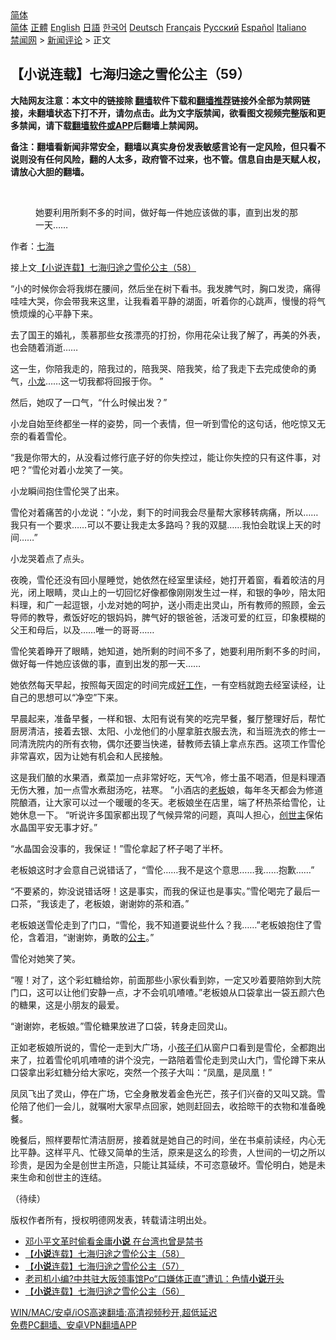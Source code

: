  <!-- 面包屑导航 --> <div class="breadcrumb"><!-- GTranslate: https://gtranslate.io/ -->  <div class="switcher notranslate">  <div class="selected">  <a href="#" onclick="return false;"> 简体</a>  </div>  <div class="option">  <a href="https://www.bannedbook.org" onclick="doGTranslate('zh-CN|zh-CN');jQuery('div.switcher div.selected a').html(jQuery(this).html());return false;" title="简体中文" class="nturl selected"> 简体</a>  <a href="https://www.bannedbook.org/zh-tw/" onclick="doGTranslate('zh-CN|zh-TW');jQuery('div.switcher div.selected a').html(jQuery(this).html());return false;" title="繁體中文" class="nturl"> 正體</a>  <a href="https://www.bannedbook.org/en/" onclick="doGTranslate('zh-CN|en');jQuery('div.switcher div.selected a').html(jQuery(this).html());return false;" title="English" class="nturl"> English</a>  <a href="https://www.bannedbook.org/ja/" onclick="doGTranslate('zh-CN|ja');jQuery('div.switcher div.selected a').html(jQuery(this).html());return false;" title="日本語" class="nturl"> 日語</a>  <a href="https://www.bannedbook.org/ko/" onclick="doGTranslate('zh-CN|ko');jQuery('div.switcher div.selected a').html(jQuery(this).html());return false;" title="한국어" class="nturl"> 한국어</a>  <a href="https://www.bannedbook.org/de/" onclick="doGTranslate('zh-CN|de');jQuery('div.switcher div.selected a').html(jQuery(this).html());return false;" title="Deutsch" class="nturl"> Deutsch</a>  <a href="https://www.bannedbook.org/fr/" onclick="doGTranslate('zh-CN|fr');jQuery('div.switcher div.selected a').html(jQuery(this).html());return false;" title="Français" class="nturl"> Français</a>  <a href="https://www.bannedbook.org/ru/" onclick="doGTranslate('zh-CN|ru');jQuery('div.switcher div.selected a').html(jQuery(this).html());return false;" title="Русский" class="nturl"> Русский</a>  <a href="https://www.bannedbook.org/es/" onclick="doGTranslate('zh-CN|es');jQuery('div.switcher div.selected a').html(jQuery(this).html());return false;" title="Español" class="nturl"> Español</a>  <a href="https://www.bannedbook.org/it/" onclick="doGTranslate('zh-CN|it');jQuery('div.switcher div.selected a').html(jQuery(this).html());return false;" title="Italiano" class="nturl"> Italiano</a>  </div>  </div>      <div class='breadcrumb-sub'><!-- Breadcrumb NavXT 6.3.0 --> <a href="https://www.bannedbook.org/" class="home">禁闻网</a> &gt; <a href="https://www.bannedbook.org/bnews/comments/" class="category">新闻评论</a> &gt; 正文</div></div><h2>【小说连载】七海归途之雪伦公主（59）</h2> <p class="notice"><b>大陆网友注意：本文中的链接除 <a href="https://github.com/bannedbook/fanqiang" >翻墙</a>软件下载和<a href="https://github.com/killgcd/justmysocks/blob/master/README.md">翻墙推荐</a>链接外全部为禁网链接，未翻墙状态下打不开，请勿点击。此为文字版禁闻，欲看图文视频完整版和更多禁闻，请下载<a href="https://github.com/bannedbook/fanqiang">翻墙软件或APP</a>后翻墙上禁闻网。</p><p>备注：翻墙看新闻非常安全，翻墙以真实身份发表敏感言论有一定风险，但只看不说则没有任何风险，翻的人太多，政府管不过来，也不管。信息自由是天赋人权，请放心大胆的翻墙。</b></p>  <div class="entry"> <br /> <figure><a href="https://i0.wp.com/upload-images-bucket-v64rleca837do.s3.eu-west-1.amazonaws.com/wp-content/uploads/2021/07/01154254/%E4%B8%83%E6%B5%B7%E6%AD%B8%E9%80%94%E4%B9%8B%E9%9B%AA%E5%80%AB%E5%85%AC%E4%B8%BB%EF%BC%88%E5%9C%96%E7%89%87%EF%BC%9A%E4%B8%83%E6%B5%B7%E6%8F%90%E4%BE%9B%EF%BC%89-8.jpg?fit=600%2C400&#038;ssl=1" data-caption="她要利用所剩不多的时间，做好每一件她应该做的事，直到出发的那一天……"></a><figcaption class="wp-caption-text">她要利用所剩不多的时间，做好每一件她应该做的事，直到出发的那一天……</figcaption></figure> <p>作者：<a href="https://www.bannedbook.org/bnews/tag/%E4%B8%83%E6%B5%B7/" class="st_tag internal_tag" rel="tag" title="标签 七海 下的日志">七海</a></p> <p>接上文<a href="https://mingdemedia.org/xiaoshuolianzaiqihaiguituzhixuelungongzhu58/">【小说连载】七海归途之雪伦公主（58）</a></p> <p>“小的时候你会将我绑在腰间，然后坐在树下看书。我发脾气时，胸口发烫，痛得哇哇大哭，你会带我来这里，让我看着平静的湖面，听着你的心跳声，慢慢的将气愤烦燥的心平静下来。</p> <p>去了国王的婚礼，羡慕那些女孩漂亮的打扮，你用花朵让我了解了，再美的外表，也会随着消逝……</p> <p>这一生，你陪我走的，陪我过的，陪我哭、陪我笑，给了我走下去完成使命的勇气，<a href="https://www.bannedbook.org/bnews/tag/%E5%B0%8F%E9%BE%99/" class="st_tag internal_tag" rel="tag" title="标签 小龙 下的日志">小龙</a>……这一切我都将回报于你。 ”</p> <p>然后，她叹了一口气，“什么时候出发？”</p> <p>小龙自始至终都坐一样的姿势，同一个表情，但一听到雪伦的这句话，他吃惊又无奈的看着雪伦。</p>  <p>“我是你带大的，从没看过修行底子好的你失控过，能让你失控的只有这件事，对吧？”雪伦对着小龙笑了一笑。</p> <p>小龙瞬间抱住雪伦哭了出来。</p> <p>雪伦对着痛苦的小龙说：“小龙，剩下的时间我会尽量帮大家移转病痛，所以……我只有一个要求……可以不要让我走太多路吗？我的双腿……我怕会耽误上天的时间……”</p> <p>小龙哭着点了点头。</p> <p>夜晚，雪伦还没有回小屋睡觉，她依然在经室里读经，她打开着窗，看着皎洁的月光，闭上眼睛，灵山上的一切回忆好像都像刚刚发生过一样，和银的争吵，陪太阳料理，和广一起逗银，小龙对她的呵护，送小雨走出灵山，所有教师的照顾，金云导师的教导，煮饭好吃的银妈妈，脾气好的银爸爸，活泼可爱的红豆，印象模糊的父王和母后，以及……唯一的哥哥……</p> <p>雪伦笑着睁开了眼睛，她知道，她所剩的时间不多了，她要利用所剩不多的时间，做好每一件她应该做的事，直到出发的那一天……</p> <p>她依然每天早起，按照每天固定的时间完成<a href="https://www.bannedbook.org/bnews/tag/%E5%A5%BD%E5%B7%A5%E4%BD%9C/" class="st_tag internal_tag" rel="tag" title="标签 好工作 下的日志">好工作</a>，一有空档就跑去经室读经，让自己的思想可以“净空”下来。</p>  <p>早晨起来，准备早餐，一样和银、太阳有说有笑的吃完早餐，餐厅整理好后，帮忙厨房清洁，接着去银、太阳、小龙他们的小屋拿脏衣服去洗，和当班洗衣的修士一同清洗院内的所有衣物，偶尔还要当快递，替教师去镇上拿点东西。这项工作雪伦非常喜欢，因为让她有机会和人民接触。</p> <p>这是我们酿的水果酒，煮菜加一点非常好吃，天气冷，修士虽不喝酒，但是料理酒无伤大雅，加一点雪水煮甜汤吃，袪寒。 ”小酒店的<a href="https://www.bannedbook.org/bnews/tag/%e8%80%81%e6%9d%bf/" class="st_tag internal_tag" rel="tag" title="标签 老板 下的日志">老板</a>娘，每年冬天都会为修道院酿酒，让大家可以过一个暖暖的冬天。老板娘坐在店里，端了杯热茶给雪伦，让她休息一下。 “听说许多国家都出现了气候异常的问题，真叫人担心，<a href="https://www.bannedbook.org/bnews/tag/%E5%88%9B%E4%B8%96%E4%B8%BB/" class="st_tag internal_tag" rel="tag" title="标签 创世主 下的日志">创世主</a>保佑水晶国平安无事才好。”</p> <p>“水晶国会没事的，我保证！”雪伦拿起了杯子喝了半杯。</p> <p>老板娘这时才会意自己说错话了，“雪伦……我不是这个意思……我……抱歉……”</p> <p>“不要紧的，妳没说错话呀！这是事实，而我的保证也是事实。”雪伦喝完了最后一口茶，“我该走了，老板娘，谢谢妳的茶和酒。”</p> <p>老板娘送雪伦走到了门口，“雪伦，我不知道要说些什么？我……”老板娘抱住了雪伦，含着泪，“谢谢妳，勇敢的<a href="https://www.bannedbook.org/bnews/tag/%e5%85%ac%e4%b8%bb/" class="st_tag internal_tag" rel="tag" title="标签 公主 下的日志">公主</a>。”</p> <p>雪伦对她笑了笑。</p>  <p>“喔！对了，这个彩虹糖给妳，前面那些小家伙看到妳，一定又吵着要陪妳到大院门口，这可以让他们安静一点，才不会叽叽喳喳。”老板娘从口袋拿出一袋五颜六色的糖果，这是小朋友的最爱。</p> <p>“谢谢妳，老板娘。”雪伦糖果放进了口袋，转身走回灵山。</p> <p>正如老板娘所说的，雪伦一走到大广场，小<a href="https://www.bannedbook.org/bnews/tag/%E5%AD%A9%E5%AD%90%E4%BB%AC/" class="st_tag internal_tag" rel="tag" title="标签 孩子们 下的日志">孩子们</a>从窗户口看到是雪伦，全都跑出来了，拉着雪伦叽叽喳喳的讲个没完，一路陪着雪伦走到灵山大门，雪伦蹲下来从口袋拿出彩虹糖分给大家吃，突然一个孩子大叫：“凤凰，是凤凰！”</p> <p>凤凤飞出了灵山，停在广场，它全身散发着金色光芒，孩子们兴奋的又叫又跳。雪伦陪了他们一会儿，就嘱咐大家早点回家，她则赶回去，收拾晾干的衣物和准备晚餐。</p> <p>晚餐后，照样要帮忙清洁厨房，接着就是她自己的时间，坐在书桌前读经，内心无比平静。这样平凡、忙碌又简单的生活，原来是这么的珍贵，人世间的一切之所以珍贵，是因为全是创世主所造，只能让其延续，不可恣意破坏。雪伦明白，她是未来生命和创世主的连结。</p> <p>（待续）</p> <p>版权作者所有，授权明德网发表，转载请注明出处。</p>  <ul class='op-related-articles' title='相关阅读'> <li><a href='https://www.bannedbook.org/bnews/lifebaike/20210808/1602513.html' target='_blank'>邓小平文革时偷看金庸<b>小说</b> 在台湾也曾是禁书</a></li> <li><a href='https://www.bannedbook.org/bnews/comments/20210807/1602065.html' target='_blank'>【<b>小说</b>连载】七海归途之雪伦公主（58）</a></li> <li><a href='https://www.bannedbook.org/bnews/comments/20210806/1601458.html' target='_blank'>【<b>小说</b>连载】七海归途之雪伦公主（57）</a></li> <li><a href='https://www.bannedbook.org/bnews/cnnews/20210806/1601110.html' target='_blank'>老司机小编?中共驻大阪领事馆Po“口嫌体正直”遭讥：色情<b>小说</b>开头</a></li> <li><a href='https://www.bannedbook.org/bnews/comments/20210805/1600760.html' target='_blank'>【<b>小说</b>连载】七海归途之雪伦公主（56）</a></li> </ul> <p class="texttj"> <a href="https://github.com/bannedbook/fanqiang/wiki/V2ray%E6%9C%BA%E5%9C%BA" target="_blank">WIN/MAC/安卓/iOS高速翻墙:高清视频秒开,超低延迟</a><br/> <a href="https://github.com/bannedbook/fanqiang/wiki/%E7%A6%81%E9%97%BB%E7%BD%91%E5%AE%89%E5%8D%93%E7%BF%BB%E5%A2%99%E6%96%B0%E9%97%BBAPP" target="_blank">免费PC翻墙、安卓VPN翻墙APP</a></p><p>&nbsp;</p><a name='sharetosocial'></a>  <div style="margin-bottom:5px;padding-bottom:5px;clear:both"> <div id="archive-pix-1" class="banner-ads"> <!-- AuctionX Display platform tag START --> <div id="26318x728x90x621x_ADSLOT2" clicktrack="%%CLICK_URL_ESC%%"></div> <!-- AuctionX Display platform tag END --> </div> <div id="archive-pix-2" class="banner-ads"> <!-- AuctionX Display platform tag START --> <div id="26315x300x250x621x_ADSLOT2" clicktrack="%%CLICK_URL_ESC%%"></div> <!-- AuctionX Display platform tag END --> </div> </div>  <div id="archive-pix-1" class="banner-ads"> <!-- AuctionX Display platform tag START --> <div id="26318x728x90x621x_ADSLOT3" clicktrack="%%CLICK_URL_ESC%%"></div> <!-- AuctionX Display platform tag END --> </div> </div><!--END ENTRY--> 